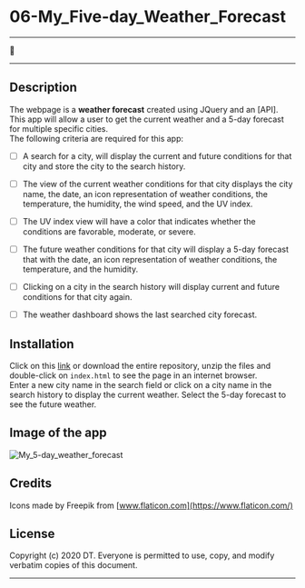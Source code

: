 # 06-My_Five-day_Weather_Forecast

---
:construction:

---

## Description 
The webpage is a __weather forecast__ created using JQuery and an [API]. This app will allow a user to get the current weather and a 5-day forecast for multiple specific cities.  
The following criteria are required for this app:  
- [ ] A search for a city, will display the current and future conditions for that city and store the city to the search history.  
- [ ] The view of the current weather conditions for that city displays the city name, the date, an icon representation of weather conditions, the temperature, the humidity, the wind speed, and the UV index.    
- [ ] The UV index view will have a color that indicates whether the conditions are favorable, moderate, or severe.  
- [ ] The future weather conditions for that city will display a 5-day forecast that with the date, an icon representation of weather conditions, the temperature, and the humidity.  
- [ ] Clicking on a city in the search history will display current and future conditions for that city again.  
- [ ] The weather dashboard shows the last searched city forecast.  


## Installation

Click on this [link] or download the entire repository, unzip the files and double-click on `index.html` to see the page in an internet browser.  
Enter a new city name in the search field or click on a city name in the search history to display the current weather. Select the 5-day forecast to see the future weather.


## Image of the app

![My_5-day_weather_forecast](./assets/images/#)

## Credits
 
Icons made by Freepik from [www.flaticon.com](https://www.flaticon.com/)


## License

Copyright (c) 2020 DT. Everyone is permitted to use, copy, and modify verbatim copies of this document.

---
[link]: https://delph-sunny.github.io/06-My_5days_Weather_Forecast
[OpenWeather API]: https://openweathermap.org/api
